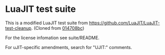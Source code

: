 # LuaJIT test suite

This is a modified LuaJIT test suite from
https://github.com/LuaJIT/LuaJIT-test-cleanup. (Cloned from
[014708bc](https://github.com/LuaJIT/LuaJIT-test-cleanup/commit/014708bceb70550a3ab8d539cff14d9085ca9cb8))

For the license infomation see suite/README.

For uJIT-specific amendments, search for "UJIT:" comments.
